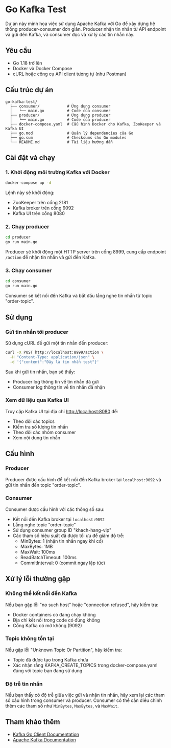 # Go Kafka Test

Dự án này minh họa việc sử dụng Apache Kafka với Go để xây dựng hệ thống producer-consumer đơn giản. Producer nhận tin nhắn từ API endpoint và gửi đến Kafka, và consumer đọc và xử lý các tin nhắn này.

## Yêu cầu

- Go 1.18 trở lên
- Docker và Docker Compose
- cURL hoặc công cụ API client tương tự (như Postman)

## Cấu trúc dự án

```
go-kafka-test/
  ├── consumer/            # Ứng dụng consumer
  │   └── main.go          # Code của consumer
  ├── producer/            # Ứng dụng producer
  │   └── main.go          # Code của producer
  ├── docker-compose.yaml  # Cấu hình Docker cho Kafka, ZooKeeper và Kafka UI
  ├── go.mod               # Quản lý dependencies của Go
  ├── go.sum               # Checksums cho Go modules
  └── README.md            # Tài liệu hướng dẫn
```

## Cài đặt và chạy

### 1. Khởi động môi trường Kafka với Docker

```bash
docker-compose up -d
```

Lệnh này sẽ khởi động:

- ZooKeeper trên cổng 2181
- Kafka broker trên cổng 9092
- Kafka UI trên cổng 8080

### 2. Chạy producer

```bash
cd producer
go run main.go
```

Producer sẽ khởi động một HTTP server trên cổng 8999, cung cấp endpoint `/action` để nhận tin nhắn và gửi đến Kafka.

### 3. Chạy consumer

```bash
cd consumer
go run main.go
```

Consumer sẽ kết nối đến Kafka và bắt đầu lắng nghe tin nhắn từ topic "order-topic".

## Sử dụng

### Gửi tin nhắn tới producer

Sử dụng cURL để gửi một tin nhắn đến producer:

```bash
curl -X POST http://localhost:8999/action \
  -H "Content-Type: application/json" \
  -d '{"content":"Đây là tin nhắn test"}'
```

Sau khi gửi tin nhắn, bạn sẽ thấy:

- Producer log thông tin về tin nhắn đã gửi
- Consumer log thông tin về tin nhắn đã nhận

### Xem dữ liệu qua Kafka UI

Truy cập Kafka UI tại địa chỉ [http://localhost:8080](http://localhost:8080) để:

- Theo dõi các topics
- Kiểm tra số lượng tin nhắn
- Theo dõi các nhóm consumer
- Xem nội dung tin nhắn

## Cấu hình

### Producer

Producer được cấu hình để kết nối đến Kafka broker tại `localhost:9092` và gửi tin nhắn đến topic "order-topic".

### Consumer

Consumer được cấu hình với các thông số sau:

- Kết nối đến Kafka broker tại `localhost:9092`
- Lắng nghe topic "order-topic"
- Sử dụng consumer group ID "khach-hang-vip"
- Các tham số hiệu suất đã được tối ưu để giảm độ trễ:
  - MinBytes: 1 (nhận tin nhắn ngay khi có)
  - MaxBytes: 1MB
  - MaxWait: 100ms
  - ReadBatchTimeout: 100ms
  - CommitInterval: 0 (commit ngay lập tức)

## Xử lý lỗi thường gặp

### Không thể kết nối đến Kafka

Nếu bạn gặp lỗi "no such host" hoặc "connection refused", hãy kiểm tra:

- Docker containers có đang chạy không
- Địa chỉ kết nối trong code có đúng không
- Cổng Kafka có mở không (9092)

### Topic không tồn tại

Nếu gặp lỗi "Unknown Topic Or Partition", hãy kiểm tra:

- Topic đã được tạo trong Kafka chưa
- Xác nhận rằng KAFKA_CREATE_TOPICS trong docker-compose.yaml đúng với topic bạn đang sử dụng

### Độ trễ tin nhắn

Nếu bạn thấy có độ trễ giữa việc gửi và nhận tin nhắn, hãy xem lại các tham số cấu hình trong consumer và producer. Consumer có thể cần điều chỉnh thêm các tham số như `MinBytes`, `MaxBytes`, và `MaxWait`.

## Tham khảo thêm

- [Kafka Go Client Documentation](https://pkg.go.dev/github.com/segmentio/kafka-go)
- [Apache Kafka Documentation](https://kafka.apache.org/documentation/)
